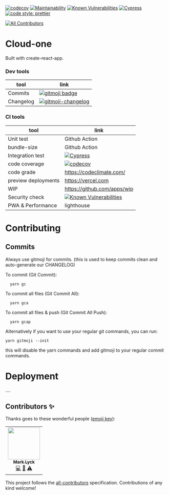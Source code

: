[![codecov](https://codecov.io/gh/MarkLyck/test-pwa/branch/main/graph/badge.svg?token=G5RYDGL8TI)](https://codecov.io/gh/MarkLyck/test-pwa)
[![Maintainability](https://api.codeclimate.com/v1/badges/689a3c0ed7e7bdedb26b/maintainability)](https://codeclimate.com/github/MarkLyck/test-pwa/maintainability)
[![Known Vulnerabilities](https://snyk.io/test/github/MarkLyck/test-pwa/badge.svg)](https://snyk.io/test/github/MarkLyck/test-pwa)
[![Cypress](https://img.shields.io/badge/cypress-dashboard-brightgreen.svg)](https://dashboard.cypress.io/projects/548hkt/analytics/runs-over-time)
[![code style: prettier](https://img.shields.io/badge/code_style-prettier-ff69b4.svg?style=flat-square)](https://github.com/prettier/prettier)

<!-- ALL-CONTRIBUTORS-BADGE:START - Do not remove or modify this section -->
[![All Contributors](https://img.shields.io/badge/all_contributors-1-orange.svg?style=flat-square)](#contributors-)
<!-- ALL-CONTRIBUTORS-BADGE:END -->



# Cloud-one

Built with create-react-app.

### Dev tools
| tool | link |
| --- | ----------- |
| Commits | [![gitmoji badge](https://img.shields.io/badge/gitmoji-%20😜%20😍-FFDD67.svg?style=flat-square)](https://github.com/carloscuesta/gitmoji) |
| Changelog | [![gitmoji-changelog](https://img.shields.io/badge/Changelog-gitmoji-brightgreen.svg)](https://github.com/frinyvonnick/gitmoji-changelog) |

### CI tools

| tool | link |
| --- | ----------- |
| Unit test | Github Action |
| bundle-size | Github Action |
| Integration test | [![Cypress](https://img.shields.io/badge/cypress-dashboard-brightgreen.svg)](https://dashboard.cypress.io/projects/548hkt/analytics/runs-over-time) |
| code coverage | [![codecov](https://codecov.io/gh/MarkLyck/test-pwa/branch/main/graph/badge.svg?token=G5RYDGL8TI)](https://codecov.io/gh/MarkLyck/test-pwa) |
| code grade | https://codeclimate.com/ |
| preview deployments | https://vercel.com |
| WIP | https://github.com/apps/wip |
| Security check | [![Known Vulnerabilities](https://snyk.io/test/github/MarkLyck/test-pwa/badge.svg)](https://snyk.io/test/github/MarkLyck/test-pwa) |
| PWA & Performance | lighthouse |


# Contributing

## Commits
Always use gitmoji for commits. (this is used to keep commits clean and auto-generate our CHANGELOG)

To commit (Git Commit):
```
  yarn gc
```

To commit all files (Git Commit All):
```
  yarn gca
```

To commit all files & push (Git Commit All Push):
```
  yarn gcap
```

Alternatively if  you want to use your regular git commands, you can run:
```
yarn gitmoji --init
```
this will disable the yarn commands and add gitmoji to your regular commit commands.

# Deployment

....


## Contributors ✨

Thanks goes to these wonderful people ([emoji key](https://allcontributors.org/docs/en/emoji-key)):

<!-- ALL-CONTRIBUTORS-LIST:START - Do not remove or modify this section -->
<!-- prettier-ignore-start -->
<!-- markdownlint-disable -->
<table>
  <tr>
    <td align="center"><a href="http://markdid.it"><img src="https://avatars.githubusercontent.com/u/6841110?v=4?s=100" width="100px;" alt=""/><br /><sub><b>Mark Lyck</b></sub></a><br /><a href="https://github.com/MarkLyck/test-pwa/commits?author=MarkLyck" title="Code">💻</a> <a href="https://github.com/MarkLyck/test-pwa/commits?author=MarkLyck" title="Documentation">📖</a> <a href="https://github.com/MarkLyck/test-pwa/commits?author=MarkLyck" title="Tests">⚠️</a></td>
  </tr>
</table>

<!-- markdownlint-restore -->
<!-- prettier-ignore-end -->

<!-- ALL-CONTRIBUTORS-LIST:END -->

This project follows the [all-contributors](https://github.com/all-contributors/all-contributors) specification. Contributions of any kind welcome!